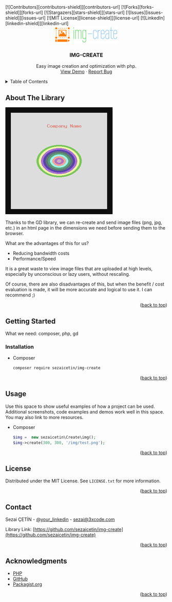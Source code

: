 <div id="top"></div>
[![Contributors][contributors-shield]][contributors-url]
[![Forks][forks-shield]][forks-url]
[![Stargazers][stars-shield]][stars-url]
[![Issues][issues-shield]][issues-url]
[![MIT License][license-shield]][license-url]
[![LinkedIn][linkedin-shield]][linkedin-url]


<br />
<div align="center">
    <a href="https://github.com/othneildrew/Best-README-Template">
        <img src="images/logo.png" alt="Logo" width="200" height="54">
    </a>
    <h3 align="center">IMG-CREATE</h3>
    <p align="center">
        Easy image creation and optimization with php.
        <br />
        <a href="https://github.yazilimi.org/img-create/demo/">View Demo</a>
        ·
        <a href="https://3xcode.com/tr/iletisim">Report Bug</a>
    </p>
</div>

<details>
    <summary>Table of Contents</summary>
    <ol>
      <li>
        <a href="#about-the-project">About The Library</a>
      </li>
      <li>
        <a href="#getting-started">Getting Started</a>
        <ul>
          <li><a href="#installation">Installation</a></li>
        </ul>
      </li>
      <li><a href="#usage">Usage</a></li>
      <li><a href="#license">License</a></li>
      <li><a href="#contact">Contact</a></li>
      <li><a href="#acknowledgments">Acknowledgments</a></li>
    </ol>
</details>


## About The Library

[![Product Name Screen Shot][product-screenshot]](https://github.yazilimi.org/img-create/)

Thanks to the GD library, we can re-create and send image files (png, jpg, etc.) in an html page in the dimensions we need before sending them to the browser.

What are the advantages of this for us?

* Reducing bandwidth costs
* Performance/Speed

It is a great waste to view image files that are uploaded at high levels, especially by unconscious or lazy users, without rescaling.

Of course, there are also disadvantages of this, but when the benefit / cost evaluation is made, it will be more accurate and logical to use it. I can recommend ;)

<p align="right">(<a href="#top">back to top</a>)</p>



## Getting Started

What we need: composer, php, gd



### Installation

  * Composer
    ```sh
    composer require sezaicetin/img-create
    ```

<p align="right">(<a href="#top">back to top</a>)</p>



## Usage

Use this space to show useful examples of how a project can be used. Additional screenshots, code examples and demos work well in this space. You may also link to more resources.

  * Composer
    ```php
    $img =  new sezaicetin\Create\img();
    $img->create(300, 300, '/img/test.png');

<p align="right">(<a href="#top">back to top</a>)</p>



## License

Distributed under the MIT License. See `LICENSE.txt` for more information.

<p align="right">(<a href="#top">back to top</a>)</p>



## Contact

Sezai ÇETİN - [@your_linkedin](https://www.linkedin.com/in/sezaicetin) - sezai@3xcode.com

Library Link: [https://github.com/sezaicetin/img-create](https://github.com/sezaicetin/img-create)

<p align="right">(<a href="#top">back to top</a>)</p>



## Acknowledgments

* [PHP](https://www.php.net/)
* [GitHub](https://www.github.com/)
* [Packagist.org](https://www.packagist.org/)

<p align="right">(<a href="#top">back to top</a>)</p>

[contributors-shield]: https://img.shields.io/github/contributors/othneildrew/Best-README-Template.svg?style=for-the-badge
[contributors-url]: https://github.yazilimi.org/img-create/demo/
[forks-shield]: https://img.shields.io/github/forks/othneildrew/Best-README-Template.svg?style=for-the-badge
[forks-url]: https://github.com/othneildrew/Best-README-Template/network/members
[stars-shield]: https://img.shields.io/github/stars/othneildrew/Best-README-Template.svg?style=for-the-badge
[stars-url]: https://github.com/othneildrew/Best-README-Template/stargazers
[issues-shield]: https://img.shields.io/github/issues/othneildrew/Best-README-Template.svg?style=for-the-badge
[issues-url]: https://github.com/othneildrew/Best-README-Template/issues
[license-shield]: https://img.shields.io/github/license/othneildrew/Best-README-Template.svg?style=for-the-badge
[license-url]: https://github.com/sezaicetin/img-create/blob/master/LICENSE
[linkedin-shield]: https://img.shields.io/badge/-LinkedIn-black.svg?style=for-the-badge&logo=linkedin&colorB=555
[linkedin-url]: https://www.linkedin.com/in/sezaicetin
[product-screenshot]: images/screenshot.png

<!--
[contributors-shield]: https://img.shields.io/static/v1?label=Demo&message=Link&color=green
[license-shield]: https://img.shields.io/static/v1?label=License&message=MIT&color=red
[linkedin-shield]: https://img.shields.io/badge/-LinkedIn-black.svg?style=for-the-badge&logo=linkedin&colorB=555
-->
